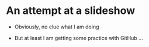 # An attempt at a slideshow

* Obviously, no clue what I am doing

- But at least I am getting some practice with GitHub ...
